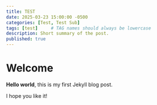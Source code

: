 ```yaml
---
title: TEST
date: 2025-03-23 15:00:00 -0500
categories: [Test, Test Sub]
tags: [test]     # TAG names should always be lowercase
description: Short summary of the post.
published: true
---
```

# Welcome

**Hello world**, this is my first Jekyll blog post.

I hope you like it!
